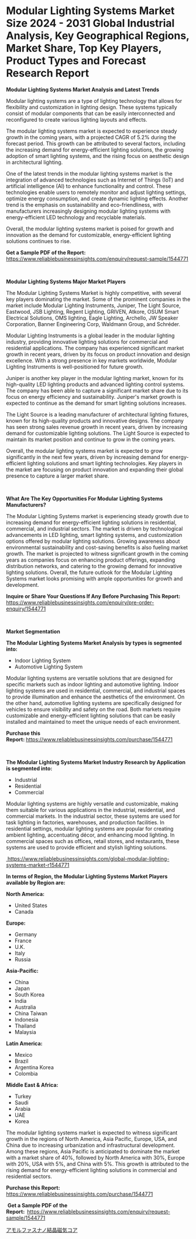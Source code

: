 <p><h1>Modular Lighting Systems Market Size 2024 - 2031 Global Industrial Analysis, Key Geographical Regions, Market Share, Top Key Players, Product Types and Forecast Research Report</h1></p><p><strong>Modular Lighting Systems Market Analysis and Latest Trends</strong></p>
<p><p>Modular lighting systems are a type of lighting technology that allows for flexibility and customization in lighting design. These systems typically consist of modular components that can be easily interconnected and reconfigured to create various lighting layouts and effects. </p><p>The modular lighting systems market is expected to experience steady growth in the coming years, with a projected CAGR of 5.2% during the forecast period. This growth can be attributed to several factors, including the increasing demand for energy-efficient lighting solutions, the growing adoption of smart lighting systems, and the rising focus on aesthetic design in architectural lighting. </p><p>One of the latest trends in the modular lighting systems market is the integration of advanced technologies such as Internet of Things (IoT) and artificial intelligence (AI) to enhance functionality and control. These technologies enable users to remotely monitor and adjust lighting settings, optimize energy consumption, and create dynamic lighting effects. Another trend is the emphasis on sustainability and eco-friendliness, with manufacturers increasingly designing modular lighting systems with energy-efficient LED technology and recyclable materials. </p><p>Overall, the modular lighting systems market is poised for growth and innovation as the demand for customizable, energy-efficient lighting solutions continues to rise.</p></p>
<p><strong>Get a Sample PDF of the Report:&nbsp;</strong> <a href="https://www.reliablebusinessinsights.com/enquiry/request-sample/1544771">https://www.reliablebusinessinsights.com/enquiry/request-sample/1544771</a></p>
<p>&nbsp;</p>
<p><strong>Modular Lighting Systems Major Market Players</strong></p>
<p><p>The Modular Lighting Systems Market is highly competitive, with several key players dominating the market. Some of the prominent companies in the market include Modular Lighting Instruments, Juniper, The Light Source, Eastwood, JSB Lighting, Regent Lighting, GRIVEN, Atkore, OSUM Smart Electrical Solutions, OMS lighting, Eagle Lighting, Archello, JW Speaker Corporation, Banner Engineering Corp, Waldmann Group, and Schréder.</p><p>Modular Lighting Instruments is a global leader in the modular lighting industry, providing innovative lighting solutions for commercial and residential applications. The company has experienced significant market growth in recent years, driven by its focus on product innovation and design excellence. With a strong presence in key markets worldwide, Modular Lighting Instruments is well-positioned for future growth.</p><p>Juniper is another key player in the modular lighting market, known for its high-quality LED lighting products and advanced lighting control systems. The company has been able to capture a significant market share due to its focus on energy efficiency and sustainability. Juniper's market growth is expected to continue as the demand for smart lighting solutions increases.</p><p>The Light Source is a leading manufacturer of architectural lighting fixtures, known for its high-quality products and innovative designs. The company has seen strong sales revenue growth in recent years, driven by increasing demand for customizable lighting solutions. The Light Source is expected to maintain its market position and continue to grow in the coming years.</p><p>Overall, the modular lighting systems market is expected to grow significantly in the next few years, driven by increasing demand for energy-efficient lighting solutions and smart lighting technologies. Key players in the market are focusing on product innovation and expanding their global presence to capture a larger market share.</p></p>
<p>&nbsp;</p>
<p><strong>What Are The Key Opportunities For Modular Lighting Systems Manufacturers?</strong></p>
<p><p>The Modular Lighting Systems market is experiencing steady growth due to increasing demand for energy-efficient lighting solutions in residential, commercial, and industrial sectors. The market is driven by technological advancements in LED lighting, smart lighting systems, and customization options offered by modular lighting solutions. Growing awareness about environmental sustainability and cost-saving benefits is also fueling market growth. The market is projected to witness significant growth in the coming years as companies focus on enhancing product offerings, expanding distribution networks, and catering to the growing demand for innovative lighting solutions. Overall, the future outlook for the Modular Lighting Systems market looks promising with ample opportunities for growth and development.</p></p>
<p><strong>Inquire or Share Your Questions If Any Before Purchasing This Report:</strong> <a href="https://www.reliablebusinessinsights.com/enquiry/pre-order-enquiry/1544771">https://www.reliablebusinessinsights.com/enquiry/pre-order-enquiry/1544771</a></p>
<p>&nbsp;</p>
<p><strong>Market Segmentation</strong></p>
<p><strong>The Modular Lighting Systems Market Analysis by types is segmented into:</strong></p>
<p><ul><li>Indoor Lighting System</li><li>Automotive Lighting System</li></ul></p>
<p><p>Modular lighting systems are versatile solutions that are designed for specific markets such as indoor lighting and automotive lighting. Indoor lighting systems are used in residential, commercial, and industrial spaces to provide illumination and enhance the aesthetics of the environment. On the other hand, automotive lighting systems are specifically designed for vehicles to ensure visibility and safety on the road. Both markets require customizable and energy-efficient lighting solutions that can be easily installed and maintained to meet the unique needs of each environment.</p></p>
<p><strong>Purchase this Report:&nbsp;</strong><a href="https://www.reliablebusinessinsights.com/purchase/1544771">https://www.reliablebusinessinsights.com/purchase/1544771</a></p>
<p>&nbsp;</p>
<p><strong>The Modular Lighting Systems Market Industry Research by Application is segmented into:</strong></p>
<p><ul><li>Industrial</li><li>Residential</li><li>Commercial</li></ul></p>
<p><p>Modular lighting systems are highly versatile and customizable, making them suitable for various applications in the industrial, residential, and commercial markets. In the industrial sector, these systems are used for task lighting in factories, warehouses, and production facilities. In residential settings, modular lighting systems are popular for creating ambient lighting, accentuating décor, and enhancing mood lighting. In commercial spaces such as offices, retail stores, and restaurants, these systems are used to provide efficient and stylish lighting solutions.</p></p>
<p><a href="https://www.reliablebusinessinsights.com/global-modular-lighting-systems-market-r1544771">&nbsp;https://www.reliablebusinessinsights.com/global-modular-lighting-systems-market-r1544771</a></p>
<p><strong>In terms of Region, the Modular Lighting Systems Market Players available by Region are:</strong></p>
<p>
    <p> <strong> North America: </strong>
        <ul>
            <li>United States</li>
            <li>Canada</li>
        </ul>
        </p> 
    <p> <strong> Europe: </strong>
        <ul>
            <li>Germany</li>
            <li>France</li>
            <li>U.K.</li>
            <li>Italy</li>
            <li>Russia</li>
        </ul>
        </p> 
    <p> <strong> Asia-Pacific: </strong>
        <ul>
            <li>China</li>
            <li>Japan</li>
            <li>South Korea</li>
            <li>India</li>
            <li>Australia</li>
            <li>China Taiwan</li>
            <li>Indonesia</li>
            <li>Thailand</li>
            <li>Malaysia</li>
        </ul>
        </p> 
    <p> <strong> Latin America: </strong>
        <ul>
            <li>Mexico</li>
            <li>Brazil</li>
            <li>Argentina Korea</li>
            <li>Colombia</li>
        </ul>
        </p> 
    <p> <strong> Middle East & Africa: </strong>
        <ul>
            <li>Turkey</li>
            <li>Saudi</li>
            <li>Arabia</li>
            <li>UAE</li>
            <li>Korea</li>
        </ul>
    </p>
    </p>
<p><p>The modular lighting systems market is expected to witness significant growth in the regions of North America, Asia Pacific, Europe, USA, and China due to increasing urbanization and infrastructural development. Among these regions, Asia Pacific is anticipated to dominate the market with a market share of 40%, followed by North America with 30%, Europe with 20%, USA with 5%, and China with 5%. This growth is attributed to the rising demand for energy-efficient lighting solutions in commercial and residential sectors.</p></p>
<p><strong>Purchase this Report: </strong><a href="https://www.reliablebusinessinsights.com/purchase/1544771">https://www.reliablebusinessinsights.com/purchase/1544771</a></p>
<p>&nbsp;<strong>Get a Sample PDF of the Report:&nbsp;&nbsp;</strong><a href="https://www.reliablebusinessinsights.com/enquiry/request-sample/1544771">https://www.reliablebusinessinsights.com/enquiry/request-sample/1544771</a></p>
<p><strong></strong></p>
<p><p><a href="https://github.com/RaeJenkins1952/Market-Research-Report-List-1/blob/main/5640775154054.md">アモルファスナノ結晶磁気コア</a></p></p>